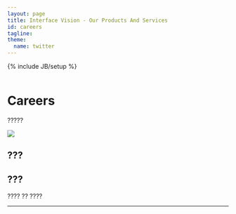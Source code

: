 ```yaml
---
layout: page
title: Interface Vision - Our Products And Services
id: careers
tagline: 
theme:
  name: twitter
---
```

{% include JB/setup %}

<!-- Carousel ================================================== -->
<div id="myCarousel" class="carousel slide">
  <div class="carousel-inner">
    <div class="item active">
      <img src="{{ ASSET_PATH }}/img/carousel/slide-04.jpg" alt="">
      <div class="container">
        <div class="carousel-caption">
          <h1>Careers</h1>
          <p class="lead">?????</p>
        </div> <!-- carousel-caption -->
      </div> <!-- container -->
    </div> <!-- item active -->
  </div> <!-- carousel-inner -->
</div>

<!-- Marketing Messaging and Featurettes ================================================== -->
<!-- Wrap the rest of the page in another container to center all the content. -->

<div class="container marketing">
  <div class="featurette" id="Proposals">
    <img class="featurette-image pull-right" src="{{ ASSET_PATH }}/img/misc/currentLog.jpg">
    <h2 class="featurette-heading">???</h2>
    <h2 class="featurette-heading muted">???</h2>
    <p class="lead">???? ?? ????</p>
  </div> <!-- featurette -->
  
  <hr class="featurette-divider">
  


</div>




